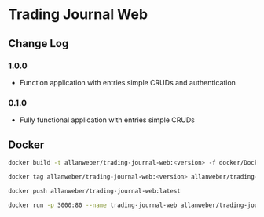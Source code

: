 # Trading Journal Web

## Change Log

### 1.0.0

* Function application with entries simple CRUDs and authentication

### 0.1.0

* Fully functional application with entries simple CRUDs

## Docker

```bash
docker build -t allanweber/trading-journal-web:<version> -f docker/Dockerfile .
```

```bash
docker tag allanweber/trading-journal-web:<version> allanweber/trading-journal-web:latest
```

```bash
docker push allanweber/trading-journal-web:latest
```

```bash
docker run -p 3000:80 --name trading-journal-web allanweber/trading-journal-web:<version>
```
